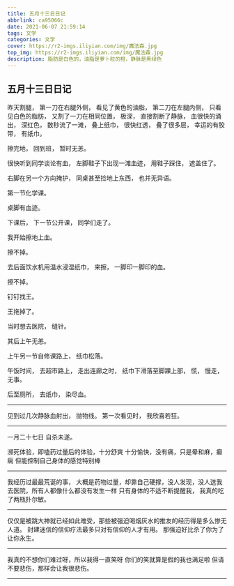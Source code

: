 ```yaml
---
title: 五月十三日日记
abbrlink: ca95066c
date: 2021-06-07 21:59:14
tags: 文学
categories: 文学
cover: https://r2-imgs.iliyian.com/img/魔法森.jpg
top_img: https://r2-imgs.iliyian.com/img/魔法森.jpg
description: 脂肪是白色的，油脂是萝卜粒的橙，静脉是黑绿色
---
```


五月十三日日记
---
昨天割腿，
第一刀在右腿外侧，
看见了黄色的油脂，
第二刀在左腿内侧，
只看见白色的脂肪，
又割了一刀在相同位置，
极深，
直接割断了静脉，
血很快的涌出，
深红色，
数秒流了一滩，
叠上纸巾，
很快红透，
叠了很多层，
幸运的有胶带，
有纸巾。

擦完地，
回到班，
暂时无恙。

很快听到同学谈论有血，
左脚鞋子下出现一滩血迹，
用鞋子踩住，
遮盖住了。

右脚在另一个方向掩护，
同桌甚至捡地上东西，
也并无异语。

第一节化学课。

桌脚有血迹。

下课后，
下一节公开课，
同学们走了。

我开始擦地上血。

擦不掉。

去后面饮水机用温水浸湿纸巾，
来擦，
一脚印一脚印的血。

擦不掉。

钉钉找王。

王拖掉了。

当时想去医院，
缝针。

其后上午无恙。

上午另一节自修课路上，
纸巾松落。

午饭时间，
去超市路上，
走出连廊之时，
纸巾下滑落至脚踝上部，
慌，
慢走，
无事。

后至厕所，
去纸巾，
染尽血。

---

见到过几次静脉血射出，
抛物线。
第一次看见时，
我欣喜若狂。

---

一月二十七日
自杀未遂。

濒死体验，即嗑药过量后的体验，十分舒爽
十分愉快，没有痛，只是晕和麻，癫痫
但能控制自己身体的感觉特别棒

---

我经历过最最荒诞的事，
大概是药物过量，却靠自己硬撑，没人发现，没人送我去医院，所有人都像什么都没有发生一样
只有身体的不适不断提醒我，
我真的吃了两瓶扑尔敏。

---

仅仅是被跳大神就已经如此难受，那些被强迫喝烟灰水的推友的经历得是多么惨无人道。
封建迷信的信仰疗法最多只对有信仰的人才有用。
那强迫好比杀了你为了让你永生。

---

我真的不想你们难过呀，所以我得一直笑呀
你们的笑就算是假的我也满足啦
但请不要悲伤，那样会让我很悲伤。

---
